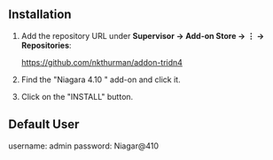 ## Installation
1. Add the repository URL under **Supervisor → Add-on Store → ⋮ → Repositories**:

    https://github.com/nkthurman/addon-tridn4
    
2. Find the "Niagara 4.10 " add-on and click it.
3. Click on the "INSTALL" button.


## Default User

  username: admin
  password: Niagar@410